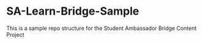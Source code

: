 # SA-Learn-Bridge-Sample
This is a sample repo structure for the Student Ambassador Bridge Content Project 
